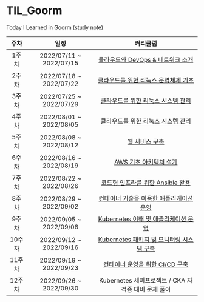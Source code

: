 # TIL_Goorm
Today I Learned in Goorm (study note)

|  주차  |          일정           |                           커리큘럼                           |
| :----: | :---------------------: | :----------------------------------------------------------: |
| 1주차  | 2022/07/11 ~ 2022/07/15 | [클라우드와 DevOps & 네트워크 소개](https://github.com/root-devvoo/TIL_Goorm/tree/main/1%EC%A3%BC%EC%B0%A8) |
| 2주차  | 2022/07/18 ~ 2022/07/22 | [클라우드를 위한 리눅스 운영체제 기초](https://github.com/root-devvoo/TIL_Goorm/tree/main/2%EC%A3%BC%EC%B0%A8) |
| 3주차  | 2022/07/25 ~ 2022/07/29 | [클라우드를 위한 리눅스 시스템 관리](https://github.com/root-devvoo/TIL_Goorm/tree/main/3%EC%A3%BC%EC%B0%A8) |
| 4주차  | 2022/08/01 ~ 2022/08/05 | [클라우드를 위한 리눅스 시스템 관리](https://github.com/root-devvoo/TIL_Goorm/tree/main/4%EC%A3%BC%EC%B0%A8) |
| 5주차  | 2022/08/08 ~ 2022/08/12 | [웹 서비스 구축](https://github.com/root-devvoo/TIL_Goorm/tree/main/5%EC%A3%BC%EC%B0%A8) |
| 6주차  | 2022/08/16 ~ 2022/08/19 | [AWS 기초 아키텍처 설계](https://github.com/root-devvoo/TIL_Goorm/tree/main/6%EC%A3%BC%EC%B0%A8) |
| 7주차  | 2022/08/22 ~ 2022/08/26 | [코드형 인프라를 위한 Ansible 활용](https://github.com/root-devvoo/TIL_Goorm/tree/main/7%EC%A3%BC%EC%B0%A8) |
| 8주차  | 2022/08/29 ~ 2022/09/02 | [컨테이너 기술을 이용한 애플리케이션 운영](https://github.com/root-devvoo/TIL_Goorm/tree/main/8%EC%A3%BC%EC%B0%A8) |
| 9주차  | 2022/09/05 ~ 2022/09/08 | [Kubernetes 이해 및 애플리케이션 운영](https://github.com/root-devvoo/TIL_Goorm/tree/main/9%EC%A3%BC%EC%B0%A8) |
| 10주차 | 2022/09/12 ~ 2022/09/16 | [Kubernetes 패키지 및 모니터링 시스템 구축](https://github.com/root-devvoo/TIL_Goorm/tree/main/10%EC%A3%BC%EC%B0%A8) |
| 11주차 | 2022/09/19 ~ 2022/09/23 | [컨테이너 운영을 위한 CI/CD 구축](https://github.com/root-devvoo/TIL_Goorm/tree/main/11%EC%A3%BC%EC%B0%A8) |
| 12주차 | 2022/09/26 ~ 2022/09/30 | Kubernetes 세미프로젝트 / CKA 자격증 대비 문제 풀이 |
